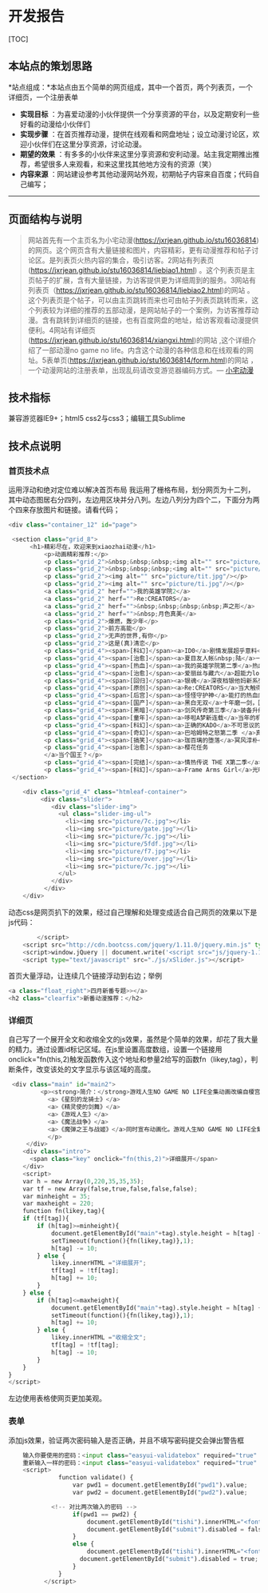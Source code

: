 # 开发报告
[TOC]
## 本站点的策划思路
*站点组成：*本站点由五个简单的网页组成，其中一个首页，两个列表页，一个详细页，一个注册表单
 
- **实现目标** ：为喜爱动漫的小伙伴提供一个分享资源的平台，以及定期安利一些好看的动漫给小伙伴们
- **实现步骤** ：在首页推荐动漫，提供在线观看和网盘地址；设立动漫讨论区，欢迎小伙伴们在这里分享资源，讨论动漫。
- **期望的效果** ：有多多的小伙伴来这里分享资源和安利动漫。站主我定期推出推荐，希望很多人来观看，和来这里找其他地方没有的资源（笑）
- **内容来源** ：网站建设参考其他动漫网站外观，初期帖子内容来自百度；代码自己编写；

-------------------
## 页面结构与说明

> 网站首先有一个主页名为小宅动漫(https://jxrjean.github.io/stu16036814)  的网页。这个网页含有大量链接和图片，内容精彩，更有动漫推荐和帖子讨论区。是列表页火热内容的集合，吸引访客。2网站有列表页(https://jxrjean.github.io/stu16036814/liebiao1.html)   。这个列表页是主页帖子的扩展，含有大量链接，为访客提供更为详细周到的服务。3网站有列表页（https://jxrjean.github.io/stu16036814/liebiao2.html)的网站   。这个列表页是个帖子，可以由主页跳转而来也可由帖子列表页跳转而来，这个列表较为详细的推荐的五部动漫，是网站帖子的一个案例，为访客推荐动漫。含有跳转到详细页的链接，也有百度网盘的地址，给访客观看动漫提供便利。4网站有详细页(https://jxrjean.github.io/stu16036814/xiangxi.html)的网站  ,这个详细介绍了一部动漫no game no life。内含这个动漫的各种信息和在线观看的网址。5表单页(https://jxrjean.github.io/stu16036814/form.html)的网站 ，一个动漫网站的注册表单，出现乱码请改变游览器编码方式。— [小宅动漫](https://jxrjean.github.io/stu16036814)
## 技术指标
兼容游览器IE9+；html5 css2与css3；编辑工具Sublime
## 技术点说明
### 首页技术点
运用浮动和绝对定位难以解决首页布局
我运用了栅格布局，划分网页为十二列，其中动态图居右分四列，左边用区块并分八列。左边八列分为四个二，下面分为两个四来存放图片和链接。请看代码；
``` python
<div class="container_12" id="page">

 <section class="grid_8">
	  <h1>精彩尽在，欢迎来到xiaozhai动漫</h1>
		  <p>动画精彩推荐:</p>
		  <p class="grid_2">&nbsp;&nbsp;&nbsp;<img alt="" src="picture/wdy.jpg"/></p>
		  <p class="grid_2">&nbsp;&nbsp;&nbsp;<img alt="" src="picture/Re2.jpg"/></p>
		  <p class="grid_2"><img alt="" src="picture/tit.jpg"/></p>
		  <p class="grid_2"><img alt="" src="picture/ti.jpg"/></p>
		  <a class="grid_2" herf="">我的英雄学院2</a>
		  <a class="grid_2" herf="">Re:CREATORS</a>
		  <a class="grid_2" herf="">&nbsp;&nbsp;&nbsp;&nbsp;声之形</a>
		  <a class="grid_2" herf="">&nbsp;月色真美</a>
		  <p class="grid_2">爆燃，轰少年</p>
		  <p class="grid_2">前方高能</p>
		  <p class="grid_2">无声的世界,有你</p>
		  <p class="grid_2">这是(真)清恋</p>
		  <p class="grid_4"><span>[科幻]</span><a>ID0</a>剧情发展超乎意料</p>
		  <p class="grid_4"><span>[治愈]</span><a>夏目友人帐&nbsp;陆</a>一家三口带宠物</p>
		  <p class="grid_4"><span>[热血]</span><a>我的英雄学院第二季</a>热血回归</p>
		  <p class="grid_4"><span>[治愈]</span><a>爱丽丝与藏六</a>超能力loli与老爷爷</p>
		  <p class="grid_4"><span>[回归]</span><a>银魂</a>深夜档银他妈新系列</p>
		  <p class="grid_4"><span>[原创]</span><a>Re:CREATORS</a>当大触得妹纸</p>
		  <p class="grid_4"><span>[后宫]</span><a>怪怪守护神</a>能打的热血肉番</p>
		  <p class="grid_4"><span>[国产]</span><a>黑白无双</a>十年磨一剑，国漫最无双！</p>
		  <p class="grid_4"><span>[黑暗]</span><a>剑风传奇第三季</a>装备升级中</p>
		  <p class="grid_4"><span>[童年]</span><a>哆啦A梦新连载</a>当年的机器猫</p>
		  <p class="grid_4"><span>[科幻]</span><a>正确的KADO</a>不可思议的展开</p>
		  <p class="grid_4"><span>[奇幻]</span><a>巴哈姆特之怒第二季 </a>真·经费番</p>
		  <p class="grid_4"><span>[搞笑]</span><a>珈百璃的堕落</a>冥风淳朴</p>
		  <p class="grid_4"><span>[治愈]</span><a>樱花任务
		  </a>当个国王？</p>
		  <p class="grid_4"><span>[完结]</span><a>情热传说 THE X第二季</a>基友太美</p>
		  <p class="grid_4"><span>[科幻]</span><a>Frame Arms Girl</a>光明正大卖模型</p>
 </section>

	<div class="grid_4" class="htmleaf-container">
		 <div class="slider">
		    <div class="slider-img">
		      <ul class="slider-img-ul">
		        <li><img src="picture/7c.jpg"></li>
		        <li><img src="picture/gate.jpg"></li>
		        <li><img src="picture/7c.jpg"></li>
		        <li><img src="picture/5fdf.jpg"></li>
		        <li><img src="picture/f7.jpg"></li>
		        <li><img src="picture/over.jpg"></li>
		        <li><img src="picture/7c.jpg"></li>
		      </ul>
		    </div>
		  </div>
	</div>
```
动态css是网页扒下的效果，经过自己理解和处理变成适合自己网页的效果以下是js代码：
``` python
		</script>
	<script src="http://cdn.bootcss.com/jquery/1.11.0/jquery.min.js" type="text/javascript"></script>
	<script>window.jQuery || document.write('<script src="js/jquery-1.11.0.min.js"><\/script>')</script>
	<script type="text/javascript" src="./js/xSlider.js"></script>
```
首页大量浮动，让连续几个链接浮动到右边；举例
``` python
<a class="float_right">四月新番专题>></a> 
<h2 class="clearfix">新番动漫推荐：</h2>
```
### 详细页
自己写了一个展开全文和收缩全文的js效果，虽然是个简单的效果，却花了我大量的精力。通过设置id标记区域。在js里设置高度数组，设置一个链接用onclick="fn(this,2)触发函数传入这个地址和参量2给写的函数fn（likey,tag），判断条件，改变该处的文字显示与该区域的高度。
``` python
 <div class="main" id="main2">
         <p><strong>简介：</strong>游戏人生NO GAME NO LIFE全集动画改编自榎宫佑创作并插画的同名轻小说。在7月28日MF夏之学园祭活动上，MF文库J旗下五部轻小说
	       <a>《星刻的龙骑士》</a>
	       <a>《精灵使的剑舞》</a>
	       <a>《游戏人生》</a>
	       <a>《魔法战争》</a>
	       <a>《魔弹之王与战姬》</a>同时宣布动画化。游戏人生NO GAME NO LIFE全集动画故事简介：“听说游戏玩家兄妹要征服幻想世界”空与白既是尼特族又是家里蹲，但是在网路上却是被奉为都市传说的天才游戏玩家兄妹。称世界为「烂游戏」的两人，某一天被自称是“神"的少年召唤至异世界，那是个战争为神所禁止，“游戏决定一切"的世界──没错，甚至连国界也一样。 被其他种族逼至绝境，只剩下最后都市的『人类种』，空与白这两个废人兄妹能够成为异世界的『人类救世主』吗？“──来吧，游戏开始了。” 
	       </p>
     </div>
    <div class="intro">
	  <span class="key" onclick="fn(this,2)">详细展开</span>
    </div>
    <script>
	var h = new Array(0,220,35,35,35);
	var tf = new Array(false,true,false,false,false);
	var minheight = 35;
	var maxheight = 220;
	function fn(likey,tag){
	if (tf[tag]){
		if (h[tag]>=minheight){
			document.getElementById("main"+tag).style.height = h[tag] + "px";
			setTimeout(function(){fn(likey,tag)},1);
			h[tag] -= 10;
		} else {
			likey.innerHTML ="详细展开";
			tf[tag] = !tf[tag];
			h[tag] += 10;
		}
	} else {
		if (h[tag]<=maxheight){
			document.getElementById("main"+tag).style.height = h[tag] + "px";
			setTimeout(function(){fn(likey,tag)},1);
			h[tag] += 10;
		} else {
			likey.innerHTML ="收缩全文";
			tf[tag] = !tf[tag];
			h[tag] -= 10;
		}
	}
}
</script>
```
左边使用表格使网页更加美观。
### 表单
添加js效果，验证两次密码输入是否正确，并且不填写密码提交会弹出警告框
``` python
	输入你要使用的密码：<input class="easyui-validatebox" required="true" missingMessage="密码必须填写" size="20" type="password" name="passwd" id="pwd1"></input><br/>
    重新输入一样的密码：<input class="easyui-validatebox" required="true" missingMessage="密码必须填写" size="20" type="password" name="passwd" id="pwd2" onkeyup="validate()"/><span id="tishi"></span></input><br/>
    <script>
              function validate() {
                  var pwd1 = document.getElementById("pwd1").value;
                  var pwd2 = document.getElementById("pwd2").value;

    		<!-- 对比两次输入的密码 -->
                  if(pwd1 == pwd2) {
                      document.getElementById("tishi").innerHTML="<font color='green'>两次密码相同</font>";
                      document.getElementById("submit").disabled = false;
                  }
                  else {
                      document.getElementById("tishi").innerHTML="<font color='red'>两次密码不相同</font>";
                    document.getElementById("submit").disabled = true;
                  }
              }
          </script>
```
